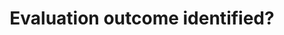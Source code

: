 ---
title: 'Evaluation outcome identified?'
field: 'is.evaluation.outcome'
slug: 'impact-evaluation-outcome-identified'
description: 'yes, no, not applicable'
required: False
vocabulary: 'vocabulary.txt'
module: 'Impact'
cluster: 'Impact'
policy: 'Controlled value. Single select from control list.'
---